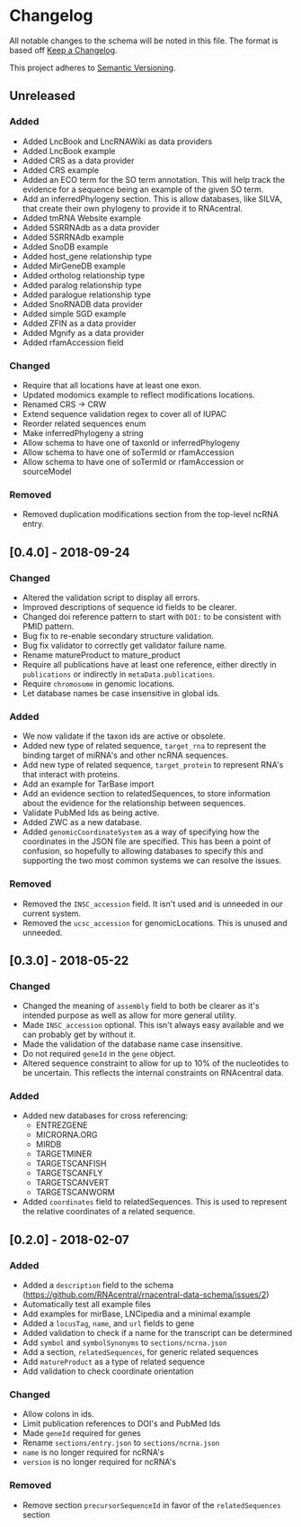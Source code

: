 # Changelog

All notable changes to the schema will be noted in this file. The format is
based off [Keep a Changelog](http://keepachangelog.com/en/1.0.0/).

This project adheres to [Semantic Versioning](http://semver.org/spec/v2.0.0.html).

## Unreleased
### Added
- Added LncBook and LncRNAWiki as data providers
- Added LncBook example
- Added CRS as a data provider
- Added CRS example
- Added an ECO term for the SO term annotation. This will help track the
  evidence for a sequence being an example of the given SO term.
- Add an inferredPhylogeny section. This is allow databases, like SILVA, that
  create their own phylogeny to provide it to RNAcentral.
- Added tmRNA Website example
- Added 5SRRNAdb as a data provider
- Added 5SRRNAdb example
- Added SnoDB example
- Added host_gene relationship type
- Added MirGeneDB example
- Added ortholog relationship type
- Added paralog relationship type
- Added paralogue relationship type
- Added SnoRNADB data provider
- Added simple SGD example
- Added ZFIN as a data provider
- Added Mgnify as a data provider
- Added rfamAccession field

### Changed
- Require that all locations have at least one exon.
- Updated modomics example to reflect modifications locations.
- Renamed CRS -> CRW
- Extend sequence validation regex to cover all of IUPAC
- Reorder related sequences enum
- Make inferredPhylogeny a string
- Allow schema to have one of taxonId or inferredPhylogeny
- Allow schema to have one of soTermId or rfamAccession
- Allow schema to have one of soTermId or rfamAccession or sourceModel

### Removed
- Removed duplication modifications section from the top-level ncRNA entry.

## [0.4.0] - 2018-09-24
### Changed
- Altered the validation script to display all errors.
- Improved descriptions of sequence id fields to be clearer.
- Changed doi reference pattern to start with `DOI:` to be consistent with PMID
  pattern.
- Bug fix to re-enable secondary structure validation.
- Bug fix validator to correctly get validator failure name.
- Rename matureProduct to mature\_product
- Require all publications have at least one reference, either directly in
  `publications` or indirectly in `metaData.publications`.
- Require `chromosome` in genomic locations.
- Let database names be case insensitive in global ids.

### Added
- We now validate if the taxon ids are active or obsolete.
- Added new type of related sequence, `target_rna` to represent the binding target
  of miRNA's and other ncRNA sequences.
- Add new type of related sequence, `target_protein` to represent RNA's that
  interact with proteins.
- Add an example for TarBase import
- Add an evidence section to relatedSequences, to store information about the
  evidence for the relationship between sequences.
- Validate PubMed Ids as being active.
- Added ZWC as a new database.
- Added `genomicCoordinateSystem` as a way of specifying how the coordinates in
  the JSON file are specified. This has been a point of confusion, so hopefully
  to allowing databases to specify this and supporting the two most common
  systems we can resolve the issues.

### Removed
- Removed the `INSC_accession` field. It isn't used and is unneeded in our
  current system.
- Removed the `ucsc_accession` for genomicLocations. This is unused and
  unneeded.

## [0.3.0] - 2018-05-22
### Changed
- Changed the meaning of `assembly` field to both be clearer as it's intended
  purpose as well as allow for more general utility.
- Made `INSC_accession` optional. This isn't always easy available and we can
  probably get by without it.
- Made the validation of the database name case insensitive.
- Do not required `geneId` in the `gene` object.
- Altered sequence constraint to allow for up to 10% of the nucleotides to be
  uncertain. This reflects the internal constraints on RNAcentral data.

### Added
- Added new databases for cross referencing:
  - ENTREZGENE
  - MICRORNA.ORG
  - MIRDB
  - TARGETMINER
  - TARGETSCANFISH
  - TARGETSCANFLY
  - TARGETSCANVERT
  - TARGETSCANWORM
- Added `coordinates` field to relatedSequences. This is used to represent the
  relative coordinates of a related sequence.

## [0.2.0] - 2018-02-07
### Added
- Added a `description` field to the schema
  (<https://github.com/RNAcentral/rnacentral-data-schema/issues/2>)
- Automatically test all example files
- Add examples for mirBase, LNCipedia and a minimal example
- Added a `locusTag`, `name`, and `url` fields to gene
- Added validation to check if a name for the transcript can be determined
- Add `symbol` and `symbolSynonyms` to `sections/ncrna.json`
- Add a section, `relatedSequences`, for generic related sequences
- Add `matureProduct` as a type of related sequence
- Add validation to check coordinate orientation

### Changed
- Allow colons in ids.
- Limit publication references to DOI's and PubMed Ids
- Made `geneId` required for genes
- Rename `sections/entry.json` to `sections/ncrna.json`
- `name` is no longer required for ncRNA's
- `version` is no longer required for ncRNA's

### Removed
- Remove section `precursorSequenceId` in favor of the `relatedSequences`
  section
